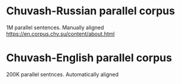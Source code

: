 # Chuvash-Russian parallel corpus
1M parallel sentences. Manually aligned https://en.corpus.chv.su/content/about.html

# Chuvash-English parallel corpus
200K parallel sentnces. Automatically aligned
